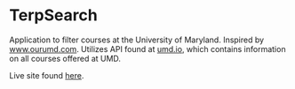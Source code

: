 # TerpSearch

Application to filter courses at the University of Maryland. Inspired by <a href="https://www.ourumd.com">www.ourumd.com</a>.
Utilizes API found at <a href="https://umd.io">umd.io</a>, which contains information on all courses offered at UMD.

Live site found <a href="https://terpsearch.me">here</a>.

